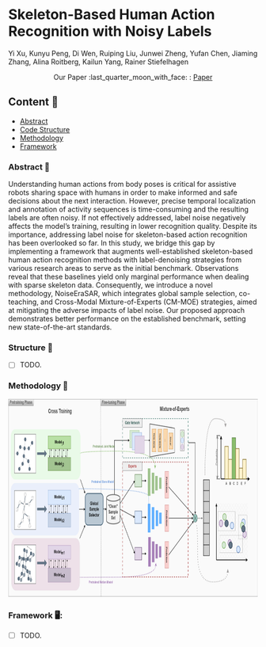 

# Skeleton-Based Human Action Recognition with Noisy Labels

Yi Xu, Kunyu Peng, Di Wen, Ruiping Liu, Junwei Zheng, Yufan Chen, Jiaming Zhang, Alina Roitberg, Kailun Yang, Rainer Stiefelhagen 
<p align="center">
  <p align="center">
    Our Paper :last_quarter_moon_with_face: :  <a href="https://arxiv.org/abs/2403.09975">Paper</a>
  </p>

</p>
 
## Content :book:

- [Abstract](#Abstract)
- [Code Structure](#Structure)
- [Methodology](#Methodology)
- [Framework](#Framework)

### Abstract :memo:

Understanding human actions from body poses is critical for assistive robots sharing space with humans in order to make informed and safe decisions about the next interaction. However, precise temporal localization and annotation of activity sequences is time-consuming and the resulting labels are often noisy. If not effectively addressed, label noise negatively affects the model’s training, resulting in lower recognition quality. Despite its importance, addressing label noise for skeleton-based action recognition has been overlooked so far. In this study, we bridge this gap by implementing a framework that augments well-established skeleton-based human action recognition methods with label-denoising strategies from various research areas to serve as the initial benchmark. Observations reveal that these baselines yield only marginal performance when dealing with sparse skeleton data. Consequently, we introduce a novel methodology, NoiseEraSAR, which integrates global sample selection, co-teaching, and Cross-Modal Mixture-of-Experts (CM-MOE) strategies, aimed at mitigating the adverse impacts of label noise. Our proposed approach demonstrates better performance on the established benchmark, setting new state-of-the-art standards. 



### Structure :palm_tree:
- [ ] TODO.

### Methodology :meat_on_bone:
<p align="center">
  <a>
    <img src="image/structure.png" alt="Structure" width="1000" height="400">
  </a>
</p>


### Framework 🖥️:

- [ ] TODO.






